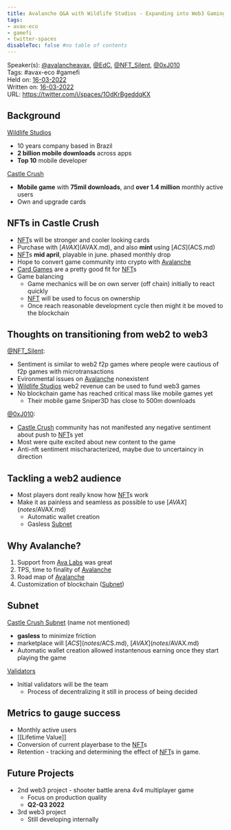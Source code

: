 ```yaml
---
title: Avalanche Q&A with Wildlife Studios - Expanding into Web3 Gaming
tags:
- avax-eco
- gamefi
- twitter-spaces
disableToc: false #no table of contents
---
```


Speaker(s): [@avalancheavax](notes/@avalancheavax.md), [@EdC](notes/@EdC.md), [@NFT_Silent](notes/@NFT_Silent.md), [@0xJ010](notes/@0xJ010.md) &nbsp;  
Tags: #avax-eco #gamefi &nbsp;  
Held on: [16-03-2022](16-03-2022.md) &nbsp;  
Written on: [16-03-2022](16-03-2022.md) &nbsp;  
URL: https://twitter.com/i/spaces/1OdKrBgeddqKX


## Background
[Wildlife Studios](notes/Wildlife%20Studios.md)
- 10 years company based in Brazil
- **2 billion mobile downloads** across apps
- **Top 10** mobile developer

[Castle Crush](notes/Castle%20Crush.md) 
- **Mobile game** with **75mil downloads**, and **over 1.4 million** monthly active users
- Own and upgrade cards


## NFTs in Castle Crush
- [NFT](notes/NFT.md)s will be stronger and cooler looking cards
- Purchase with [$AVAX]($AVAX.md), and also **mint** using [$ACS]($ACS.md)
- [NFT](notes/NFT.md)s **mid april**, playable in june. phased monthly drop
- Hope to convert game community into crypto with [Avalanche](notes/Avalanche.md)
- [Card Games](Card%20Games.md) are a pretty good fit for [NFT](notes/NFT.md)s
- Game balancing 
	- Game mechanics will be on own server (off chain) initially to react quickly
	- [NFT](notes/NFT.md) will be used to focus on ownership
	- Once reach reasonable development cycle then might it be moved to the blockchain


## Thoughts on transitioning from web2 to web3
[@NFT_Silent](notes/@NFT_Silent.md):
- Sentiment is similar to web2 f2p games where people were cautious of f2p games with microtransactions
- Evironmental issues on [Avalanche](notes/Avalanche.md) nonexistent
- [Wildlife Studios](notes/Wildlife%20Studios.md) web2 revenue can be used to fund web3 games 
- No blockchain game has reached critical mass like mobile games yet
	- Their mobile game Sniper3D has close to 500m downloads

[@0xJ010](notes/@0xJ010.md):  
- [Castle Crush](notes/Castle%20Crush.md) community has not manifested any negative sentiment about push to [NFT](notes/NFT.md)s yet
- Most were quite excited about new content to the game
- Anti-nft sentiment mischaracterized, maybe due to uncertaincy in direction

## Tackling a web2 audience
- Most players dont really know how [NFT](notes/NFT.md)s work
- Make it as painless and seamless as possible to use [$AVAX](notes/$AVAX.md)
	- Automatic wallet creation
	- Gasless [Subnet](notes/Subnet.md)

## Why Avalanche?
1. Support from [Ava Labs](Ava%20Labs.md) was great
2. TPS, time to finality of [Avalanche](notes/Avalanche.md)
3. Road map of [Avalanche](notes/Avalanche.md) 
4. Customization of blockchain ([Subnet](notes/Subnet.md))
## Subnet
[Castle Crush Subnet](Castle%20Crush%20Subnet.md) (name not mentioned)
- **gasless** to minimize friction
- marketplace will [$ACS](notes/$ACS.md), [$AVAX](notes/$AVAX.md)
- Automatic wallet creation allowed instantenous earning once they start playing the game

[Validators](Validators.md)
- Initial validators will be the team
	- Process of decentralizing it still in process of being decided

## Metrics to gauge success
- Monthly active users
- [[Lifetime Value]]
- Conversion of current playerbase to the [NFT](notes/NFT.md)s
- Retention - tracking and determining the effect of [NFT](notes/NFT.md)s in game.


## Future Projects
* 2nd web3 project - shooter battle arena 4v4 multiplayer game
	* Focus on production quality
	* **Q2-Q3 2022**
*  3rd web3 project
	* Still developing internally
